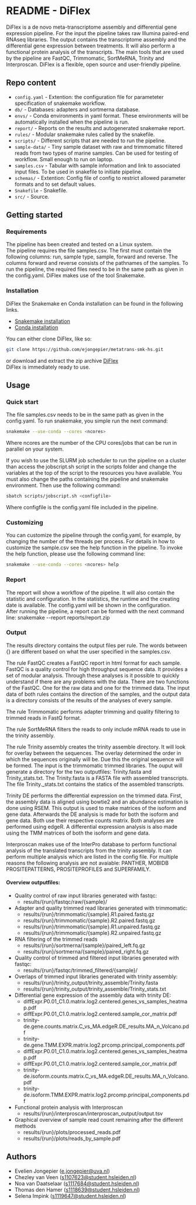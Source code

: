 # README - DiFlex

DiFlex is a de novo meta-transcriptome assembly and differential gene expression pipeline. For the input the pipeline takes raw Illumina paired-end RNAseq libraries. The output contains the transcriptome assembly and the differential gene expression between treatments. It will also perform a functional protein analysis of the transcripts. The main tools that are used by the pipeline are FastQC, Trimmomatic, SortMeRNA, Trinity and Interproscan. DiFlex is a flexible, open source and user-friendly pipeline.

## Repo content

- `config.yaml` - Extention: the configuration file for parameteter specification of snakemake workflow.
- `db/` - Databases: adapters and sortmerna database.
- `envs/` - Conda environments in yaml format. These environments will be automatically installed when the pipeline is run.
- `report/` - Reports on the results and autogenerated snakemake report.
- `rules/` - Modular snakemake rules called by the snakefile.
- `scripts/` - Different scripts that are needed to run the pipeline.
- `sample-data/` - Tiny sample dataset with raw and trimmomatic filtered reads from two types of marine samples. Can be used for testing of workflow. Small enough to run on laptop.
- `samples.csv` - Tabular with sample information and link to associated input files. To be used in snakefile to initiate pipeline.
- `schemas/` - Extention: Config file of config to restrict allowed parameter formats and to set default values.
- `Snakefile` - Snakefile.
- `src/` - Source.

## Getting started

### Requirements

The pipeline has been created and tested on a Linux system.  
The pipeline requires the file samples.csv. The first must contain the following columns: run, sample type, sample, forward and reverse. The columns forward and reverse consists of the pathnames of the samples. 
To run the pipeline, the required files need to be in the same path as given in the config.yaml. 
DiFlex makes use of the tool Snakemake. 

### Installation

DiFlex the Snakemake en Conda installation can be found in the following links.  
- [Snakemake installation](https://snakemake.readthedocs.io/en/stable/getting_started/installation.html) 
- [Conda installation](https://docs.conda.io/projects/conda/en/latest/user-guide/install/linux.html)

You can either clone DiFlex, like so: 
```bash
git clone https://github.com/ejongepier/metatrans-smk-hs.git  
```
or download and extract the zip archive [DiFlex](https://github.com/ejongepier/metatrans-smk-hs)  
DiFlex is immediately ready to use. 

## Usage 

### Quick start

The file samples.csv needs to be in the same path as given in the config.yaml. 
To run snakemake, you simple run the next command: 
```bash 
snakemake --use-conda --cores <ncores> 
```
Where ncores are the number of the CPU cores/jobs that can be run in parallel on your system. 

If you wish to use the SLURM job scheduler to run the pipeline on a cluster than access the jobscript.sh script in the scripts folder and change the variables at the top of the script to the resources you have available. You must also change the paths containing the pipeline and snakemake environment. Then use the following command: 
```bash
sbatch scripts/jobscript.sh <configfile>
```
Where configfile is the config.yaml file included in the pipeline.

### Customizing

You can customize the pipeline through the config.yaml, for example, by changing the number of the threads per process. 
For details in how to customize the sample.csv see the help function in the pipeline. 
To invoke the help function, please use the following command line: 
```bash
snakemake --use-conda --cores <ncores> help 
```

### Report

The report will show a workflow of the pipeline. It will also contain the statistic and configuration. In the statistics, the runtime and the creating date is available. The config.yaml will be shown in the configuration.  
After running the pipeline, a report can be formed with the next command line: 
snakemake --report reports/report.zip 

### Output

The results directory contains the output files per rule. The words between {} are different based on what the user specified in the samples.csv. 

The rule FastQC creates a FastQC report in html format for each sample. FastQC is a quality control for high throughput sequence data. It provides a set of modular analysis. Through these analyses is it possible to quickly understand if there are any problems with the data. There are two functions of the FastQC. One for the raw data and one for the trimmed data. The input data of both rules contains the direction of the samples, and the output data is a directory consists of the results of the analyses of every sample.

The rule Trimmomatic performs adapter trimming and quality filtering to trimmed reads in FastQ format. 

The rule SortMeRNA filters the reads to only include mRNA reads to use in the trinity assembly. 

The rule Trinity assembly creates the trinity assemble directory. It will look for overlay between the sequences. The overlay determined the order in which the sequences originally will be. Due this the original sequence will be formed. The input is the trimmomatic trimmed libraries. The ouput will generate a directory for the two outputfiles: Trinity.fasta and Trinity_stats.txt. The Trinity.fasta is a FASTA file with assembled transcripts. The file Trinity._stats.txt contains the statics of the assembled transcripts.

Trinity DE performs the differential expression on the trimmed data. First, the assembly data is aligned using bowtie2 and an abundance estimation is done using RSEM. This output is used to make matrices of the isoform and gene data. Afterwards the DE analysis is made for both the isoform and gene data. Both use their respective counts matrix. Both analyses are performed using edgeR. A differential expression analysis is also made using the TMM matrices of both the isoform and gene data.

Interproscan makes use of the InterPro database to perform functional analysis of the translated transcripts from the trinity assembly. It can perform multiple analysis which are listed in the config file. For multiple reasons the following analysis are not avaiable: PANTHER, MOBIDB PROSITEPATTERNS, PROSITEPROFILES and SUPERFAMILY. 

#### Overview outputfiles: 
- Quality control of raw input libraries generated with fastqc: 
   * results/{run}/fastqc/raw/{sample}/ 
- Adapter and quality trimmed read libraries generated with trimmomatic:
    * results/{run}/trimmomatic/{sample}.R1.paired.fastq.gz 
    * results/{run}/trimmomatic/{sample}.R2.paired.fastq.gz 
    * results/{run}/trimmomatic/{sample}.R1.unpaired.fastq.gz 
    * results/{run}/trimmomatic/{sample}.R2.unpaired.fastq.gz 
- RNA filtering of the trimmed reads 
    * results/{run}/sortmerna/{sample}/paired_left.fq.gz 
    * results/{run}/sortmerna/{sample}/paired_right.fq.gz 
- Quality control of trimmed and filtered input libraries generated with fastqc: 
    * results/{run}/fastqc/trimmed_filtered/{sample}/ 
- Overlaps of trimmed input libraries generated with trinity assembly: 
    * results/{run}/trinity_output/trinity_assemble/Trinity.fasta 
    * results/{run}/trinity_output/trinity_assemble/Trinity_stats.txt 
- Differential gene expression of the assembly data with trinity DE: 
    * diffExpr.P0.01_C1.0.matrix.log2.centered.genes_vs_samples_heatmap.pdf 
    * diffExpr.P0.01_C1.0.matrix.log2.centered.sample_cor_matrix.pdf 
    * trinity-de.gene.counts.matrix.C_vs_MA.edgeR.DE_results.MA_n_Volcano.pdf 
    * trinity-de.gene.TMM.EXPR.matrix.log2.prcomp.principal_components.pdf 
    * diffExpr.P0.01_C1.0.matrix.log2.centered.genes_vs_samples_heatmap.pdf 
    * diffExpr.P0.01_C1.0.matrix.log2.centered.sample_cor_matrix.pdf 
    * trinity-de.isoform.counts.matrix.C_vs_MA.edgeR.DE_results.MA_n_Volcano.pdf 
    * trinity-de.isoform.TMM.EXPR.matrix.log2.prcomp.principal_components.pdf 
- Functional protein analysis with Interproscan 
    * results/{run}/interproscan/interproscan_output/output.tsv 
- Graphical overview of sample read count remaining after the different methods 
    * results/{run}/plots/processed_reads.pdf 
    * results/{run}/plots/reads_by_sample.pdf 

## Authors

* Evelien Jongepier (e.jongepier@uva.nl)
* Chezley van Veen (s1107623@student.hsleiden.nl) 
* Noa van Daatselaar (s1117684@student.hsleiden.nl) 
* Thomas den Hamer (s1118639@student.hsleiden.nl) 
* Selena Impink (s1119647@student.hsleiden.nl) 


